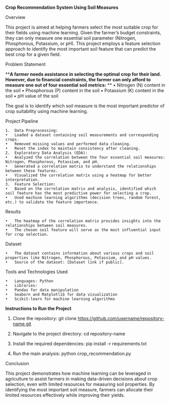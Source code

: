 **Crop Recommendation System Using Soil Measures**

Overview

This project is aimed at helping farmers select the most suitable crop for their fields using machine learning. Given the farmer’s 
budget constraints, they can only measure one essential soil parameter (Nitrogen, Phosphorous, Potassium, or pH). This project 
employs a feature selection approach to identify the most important soil feature that can predict the best crop for a given field.

Problem Statement

****A farmer needs assistance in selecting the optimal crop for their land. However, due to financial constraints, the farmer can 
only afford to measure one out of four essential soil metrics:**
**
	•	Nitrogen (N) content in the soil
	•	Phosphorous (P) content in the soil
	•	Potassium (K) content in the soil
	•	pH value of the soil

The goal is to identify which soil measure is the most important predictor of crop suitability using machine learning.

Project Pipeline

	1.	Data Preprocessing:
	•	Loaded a dataset containing soil measurements and corresponding crops.
	•	Removed missing values and performed data cleaning.
	•	Reset the index to maintain consistency after cleaning.
	2.	Exploratory Data Analysis (EDA):
	•	Analyzed the correlation between the four essential soil measures: Nitrogen, Phosphorous, Potassium, and pH.
	•	Generated a correlation matrix to understand the relationships between these features.
	•	Visualized the correlation matrix using a heatmap for better interpretation.
	3.	Feature Selection:
	•	Based on the correlation matrix and analysis, identified which soil feature has the most predictive power for selecting a crop.
	•	Used machine learning algorithms (decision trees, random forest, etc.) to validate the feature importance.

Results

	•	The heatmap of the correlation matrix provides insights into the relationships between soil measures.
	•	The chosen soil feature will serve as the most influential input for crop selection.

Dataset

	•	The dataset contains information about various crops and soil properties like Nitrogen, Phosphorous, Potassium, and pH values.
	•	Source of the dataset: [Dataset link if public].

Tools and Technologies Used

	•	Languages: Python
	•	Libraries:
	•	Pandas for data manipulation
	•	Seaborn and Matplotlib for data visualization
	•	Scikit-learn for machine learning algorithms

**Instructions to Run the Project**
1.	Clone the repository:
  git clone https://github.com/username/repository-name.git

2.	Navigate to the project directory:
  cd repository-name

3.	Install the required dependencies:
  pip install -r requirements.txt

4.	Run the main analysis:
  python crop_recommendation.py

Conclusion

This project demonstrates how machine learning can be leveraged in agriculture to assist farmers in making data-driven decisions 
about crop selection, even with limited resources for measuring soil properties. By identifying the most important soil measure, 
farmers can allocate their limited resources effectively while improving their yields.
